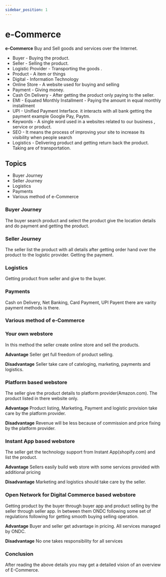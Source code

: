 ```yaml
---
sidebar_position: 1
---
```


# e-Commerce

**e-Commerce**  Buy and Sell goods and services over the Internet.  


- Buyer - Buying the product.
- Seller - Selling the product.
- Logistic Provider - Transporting the goods .
- Product - A item or things
- Digital - Information Technology
- Online Store - A website used for buying and selling
- Payment - Giving money.
- Cash On Delivery - After getting the product only paying to the seller.
- EMI - Equated Monthly Installment - Paying the amount in equal monthly installment 
- UPI - Unified Payment Interface. it interacts with all bank getting the payment example Google Pay, Paytm.
- Keywords - A single word used in a websites related to our business , service or product.
- SEO - It means the process of improving your site to increase its visibility when people search
- Logistics - Delivering product and getting return back the product. Taking are of transportation.

## Topics
 - Buyer Journey
 - Seller Journey
 - Logistics 
 - Payments 
 - Various method of e-Commerce

<!-- 
### Questionnaires

- What is E-Commerce?
- Who is the buyer?
- Who is the seller?
- How is the order placed and supplied?

 -->
### Buyer Journey

The buyer search product and select the product give the location details and do payment and getting the product.

### Seller Journey 

The seller list the product with all details after getting order hand over the product to the logistic provider. Getting the payment.

### Logistics

Getting product from seller and give to the buyer.

### Payments

Cash on Delivery, Net Banking, Card Payment, UPI Payent there are varity payment methods is there.
<!-- 
### Questionnaires 
- What are the key points for buying process in online ? 
- What are the key points for selling process in online ?
- How is the logistics service doing the process ?
- What are the payment methods available ?
- Explain each method of payment ?
- How does the seller get payment ? -->

### Various method of e-Commerce

### Your own webstore
In this method the seller create online store and sell the products. 

**Advantage**
Seller get full freedom of product selling.

**Disadvantage**
Seller take care of cateloging, marketing, payments and logistics.
<!-- 
### Questionnaires
- Explain first type E-Commerce Model ?
- How did the product displaying, payment, logistics happen in the first type E-Commerce Model ?
- What are the pros and cons of the first type E-Commerce Model? -->



### Platform based webstore
The seller give the product details to platform provider(Amazon.com). The product listed in there website only.

**Advantage**
Product listing, Marketing, Payment and logistic provision take care by the platform provider.

**Disadvantage** 
Revenue will be less because of commission and price fixing by the platform provider.

<!-- 

### Questionnaires
- Explain Second type E-Commerce Model ?
- How the product displaying, payment, logistics happened in the Second type E-Commerce Model ?
- What is the pros and cons of the Second type E-Commerce Model? -->


### Instant App based webstore
The seller get the technology support from Instant App(shopify.com) and list the product.

**Advantage**
Sellers easily build web store with some services provided with additional pricing

**Disadvantage**
Marketing and logistics should take care by the seller.
<!-- 
### Questionnaires 
- Explain Third type E-Commerce Model ?
- How the product displaying, payment, logistics happened in the Third type E-Commerce Model ?
- What is the pros and cons of the Third type E-Commerce Model?
 -->

### Open Network for Digital Commerce based webstore
Getting product by the  buyer through buyer app and product selling by the seller through seller app. In between them ONDC following some set of regulations following for getting smooth buying selling operation.

**Advantage**
Buyer and seller get advantage in pricing. All services managed by ONDC.

**Disadvantage**
No one takes responsibility for all services

<!-- 
### Questionnaires 
- Explain fourth type E-Commerce Model ?
- How the product displaying, payment, logistics happened in the fourth type E-Commerce Model ?
- What is the pros and cons of the fourth type E-Commerce Model? -->

### Conclusion 
After reading the above details you may get a detailed vision of an overview of E-Commerce.
